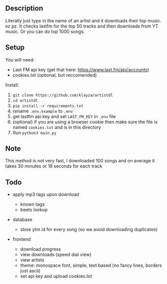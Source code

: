 ## Description

Literally just type in the name of an artist and it downloads their top music. ez pz. It checks lastfm for the top 50 tracks and then downloads from YT music. Or you can do top 1000 songs.

## Setup

You will need:

- Last FM api key (get that here: https://www.last.fm/api/accounts)
- cookies.txt (optional, but reccomended)

Install:

1. `git clone https://github.com/klayza/artistdl`
2. `cd artistdl`
3. `pip install -r requirements.txt`
4. rename `.env.example` to `.env`
5. get lastfm api key and set `LAST_FM_KEY` in `.env` file
6. (optional) if you are using a browser cookie then make sure the file is named `cookies.txt` and is in this directory
7. Run `python3 main.py`

## Note

This method is not very fast, I downloaded 100 songs and on average it takes 30 minutes or 18 seconds for each track

## Todo

- apply mp3 tags upon download

  - known tags
  - beets lookup

- database

  - store ytm id for every song (so we avoid downloading duplicates)

- frontend
  - download progress
  - view downloads (speed dial view)
  - view artists
  - theme: monospace font, simple, text based (no fancy lines, borders just ascii)
  - set api key and upload cookies.txt
